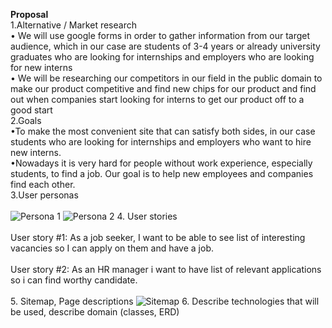 <b>Proposal</b> <br />
1.Alternative / Market research <br />
  •	We will use google forms in order to gather information from our target audience, which in our case are students of 3-4 years or already university graduates who are looking         for internships and employers who are looking for new interns <br /> 
  •	We will be researching our competitors in our field in the public domain to make our product competitive and find new chips for our product and find out when companies start       looking for interns to get our product off to a good start <br />
2.Goals <br />
   •To make the most convenient site that can satisfy both sides, in our case students who are looking for internships and employers who want to hire new interns. <br />
   •Nowadays it is very hard for people without work experience, especially students, to find a job. Our goal is to help new employees and companies find each other. <br />
3.User personas <br />  
    ![Persona 1](https://user-images.githubusercontent.com/49634484/153609692-82c1cc3c-f7a9-4f5a-b57f-59d3836fcf93.png)
    ![Persona 2](https://user-images.githubusercontent.com/49634484/153608314-7049963a-4d6c-46a8-b80d-4636a1349bc9.png) 
4. User stories <br />  
    User story #1: As a job seeker, I want to be able to see list of interesting vacancies so I can apply on them and have a job. <br />  
    User story #2: As an HR manager i want to have list of relevant applications so i can find worthy candidate. <br />  
5. Sitemap, Page descriptions
    ![Sitemap](https://user-images.githubusercontent.com/49634484/153659987-7214ad60-3ed7-40a6-a1c0-81b2d3ef4aea.png)
6. Describe technologies that will be used, describe domain (classes, ERD)
